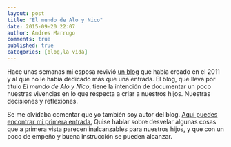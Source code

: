 ```yaml
---
layout: post
title: "El mundo de Alo y Nico"
date: 2015-09-20 22:07
author: Andres Marrugo
comments: true
published: true
categories: [blog,la vida]
---
```


Hace unas semanas mi esposa revivió [un blog][2] que había creado en el 2011 y al que no le había dedicado más que una entrada. El blog, que lleva por título *El mundo de Alo y Nico*, tiene la intención de documentar un poco nuestras vivencias en lo que respecta a criar a nuestros hijos. Nuestras decisiones y reflexiones. 

Se me olvidaba comentar que yo también soy autor del blog. [Aquí puedes encontrar mi primera entrada.][1] Quise hablar sobre desvelar algunas cosas que a primera vista parecen inalcanzables para nuestros hijos, y que con un poco de empeño y buena instrucción se pueden alcanzar.  

[1]: http://micriaturita.blogspot.com.co/2015/09/haciendo-lo-imposible-posible.html "El mundo de Alo y Nico: Haciendo lo imposible posible"
[2]: http://micriaturita.blogspot.com.co/ "El mundo de Alo y Nico"
